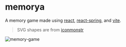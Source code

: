 # memorya

A memory game made using [react](https://reactjs.org/), [react-spring](https://react-spring.io/), and [vite](https://vitejs.dev/).

> SVG shapes are from [iconmonstr](https://iconmonstr.com/)

![memory-game](https://user-images.githubusercontent.com/6222358/116943891-021e7b00-aca7-11eb-9686-e45d393b2c5c.gif)
